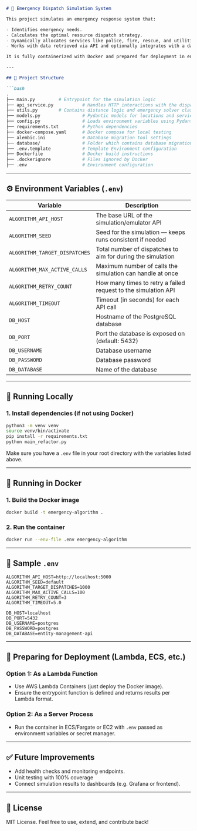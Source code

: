 ```markdown
# 🚨 Emergency Dispatch Simulation System

This project simulates an emergency response system that:

- Identifies emergency needs.
- Calculates the optimal resource dispatch strategy.
- Dynamically allocates services like police, fire, rescue, and utilities.
- Works with data retrieved via API and optionally integrates with a database.

It is fully containerized with Docker and prepared for deployment in environments like AWS Lambda, ECS, or traditional server infrastructure.

---

## 📁 Project Structure

```bash
.
├── main.py         # Entrypoint for the simulation logic
├── api_service.py           # Handles HTTP interactions with the dispatch/emulator API
├── utils.py        # Contains distance logic and emergency solver classes
├── models.py                # Pydantic models for locations and services
├── config.py                # Loads environment variables using Pydantic
├── requirements.txt         # Python dependencies
├── docker-compose.yaml      # Docker compose for local testing
├── alembic.ini              # Database migration tool settings
├── database/                # Folder which contains database migration script and database versions
├── .env.template            # Template Environment configuration
├── Dockerfile               # Docker build instructions
├── .dockerignore            # Files ignored by Docker
├── .env                     # Environment configuration
```

---

## ⚙️ Environment Variables (`.env`)

| Variable                     | Description                                                                 |
|-----------------------------|-----------------------------------------------------------------------------|
| `ALGORITHM_API_HOST`        | The base URL of the simulation/emulator API                                 |
| `ALGORITHM_SEED`            | Seed for the simulation — keeps runs consistent if needed                   |
| `ALGORITHM_TARGET_DISPATCHES` | Total number of dispatches to aim for during the simulation              |
| `ALGORITHM_MAX_ACTIVE_CALLS`  | Maximum number of calls the simulation can handle at once                |
| `ALGORITHM_RETRY_COUNT`     | How many times to retry a failed request to the simulation API             |
| `ALGORITHM_TIMEOUT`         | Timeout (in seconds) for each API call                                     |
| `DB_HOST`                   | Hostname of the PostgreSQL database                                         |
| `DB_PORT`                   | Port the database is exposed on (default: 5432)                             |
| `DB_USERNAME`               | Database username                                                           |
| `DB_PASSWORD`               | Database password                                                           |
| `DB_DATABASE`               | Name of the database                                                        |

---

## 🚀 Running Locally

### 1. Install dependencies (if not using Docker)

```bash
python3 -m venv venv
source venv/bin/activate
pip install -r requirements.txt
python main_refactor.py
```

Make sure you have a `.env` file in your root directory with the variables listed above.

---

## 🐳 Running in Docker

### 1. Build the Docker image

```bash
docker build -t emergency-algorithm .
```

### 2. Run the container

```bash
docker run --env-file .env emergency-algorithm
```

---

## 🧪 Sample `.env`

```env
ALGORITHM_API_HOST=http://localhost:5000
ALGORITHM_SEED=default
ALGORITHM_TARGET_DISPATCHES=1000
ALGORITHM_MAX_ACTIVE_CALLS=100
ALGORITHM_RETRY_COUNT=3
ALGORITHM_TIMEOUT=5.0

DB_HOST=localhost
DB_PORT=5432
DB_USERNAME=postgres
DB_PASSWORD=postgres
DB_DATABASE=entity-management-api
```

---

## 🧱 Preparing for Deployment (Lambda, ECS, etc.)

### Option 1: As a Lambda Function
- Use AWS Lambda Containers (just deploy the Docker image).
- Ensure the entrypoint function is defined and returns results per Lambda format.

### Option 2: As a Server Process
- Run the container in ECS/Fargate or EC2 with `.env` passed as environment variables or secret manager.

---

## ✅ Future Improvements

- Add health checks and monitoring endpoints.
- Unit testing with 100% coverage
- Connect simulation results to dashboards (e.g. Grafana or frontend).

---

## 📄 License

MIT License. Feel free to use, extend, and contribute back!